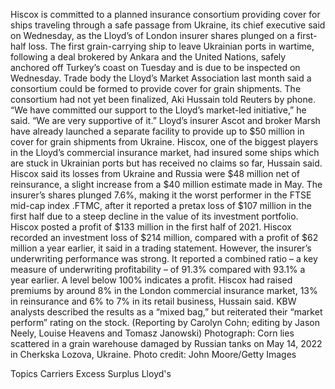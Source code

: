 Hiscox is committed to a planned insurance consortium providing cover for ships traveling through a safe passage from Ukraine, its chief executive said on Wednesday, as the Lloyd’s of London insurer shares plunged on a first-half loss.
The first grain-carrying ship to leave Ukrainian ports in wartime, following a deal brokered by Ankara and the United Nations, safely anchored off Turkey’s coast on Tuesday and is due to be inspected on Wednesday.
Trade body the Lloyd’s Market Association last month said a consortium could be formed to provide cover for grain shipments.
The consortium had not yet been finalized, Aki Hussain told Reuters by phone.
“We have committed our support to the Lloyd’s market-led initiative,” he said. “We are very supportive of it.”
Lloyd’s insurer Ascot and broker Marsh have already launched a separate facility to provide up to $50 million in cover for grain shipments from Ukraine.
Hiscox, one of the biggest players in the Lloyd’s commercial insurance market, had insured some ships which are stuck in Ukrainian ports but has received no claims so far, Hussain said.
Hiscox said its losses from Ukraine and Russia were $48 million net of reinsurance, a slight increase from a $40 million estimate made in May.
The insurer’s shares plunged 7.6%, making it the worst performer in the FTSE mid-cap index .FTMC, after it reported a pretax loss of $107 million in the first half due to a steep decline in the value of its investment portfolio.
Hiscox posted a profit of $133 million in the first half of 2021.
Hiscox recorded an investment loss of $214 million, compared with a profit of $62 million a year earlier, it said in a trading statement.
However, the insurer’s underwriting performance was strong. It reported a combined ratio – a key measure of underwriting profitability – of 91.3% compared with 93.1% a year earlier. A level below 100% indicates a profit.
Hiscox had raised premiums by around 8% in the London commercial insurance market, 13% in reinsurance and 6% to 7% in its retail business, Hussain said.
KBW analysts described the results as a “mixed bag,” but reiterated their “market perform” rating on the stock.
(Reporting by Carolyn Cohn; editing by Jason Neely, Louise Heavens and Tomasz Janowski)
Photograph: Corn lies scattered in a grain warehouse damaged by Russian tanks on May 14, 2022 in Cherkska Lozova, Ukraine. Photo credit: John Moore/Getty Images

Topics
Carriers
Excess Surplus
Lloyd's
